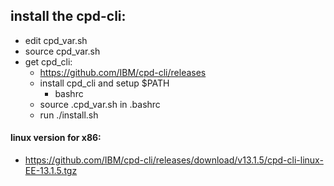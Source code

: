 ## install the cpd-cli:

- edit cpd_var.sh
- source cpd_var.sh
- get cpd_cli:
  - https://github.com/IBM/cpd-cli/releases
  - install cpd_cli and setup $PATH
    - bashrc
  - source .cpd_var.sh in .bashrc 
  - run ./install.sh

#### linux version for x86:
 - https://github.com/IBM/cpd-cli/releases/download/v13.1.5/cpd-cli-linux-EE-13.1.5.tgz
